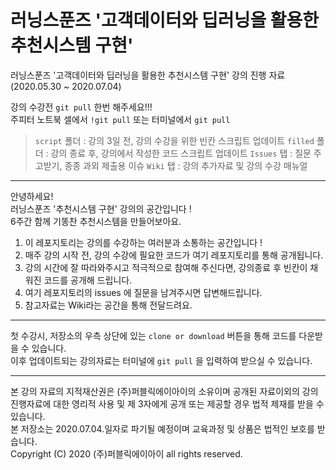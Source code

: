 # 러닝스푼즈 '고객데이터와 딥러닝을 활용한 추천시스템 구현'
러닝스푼즈 '고객데이터와 딥러닝을 활용한 추천시스템 구현' 강의 진행 자료 (2020.05.30 ~ 2020.07.04)

강의 수강전 `git pull` 한번 해주세요!!!  
주피터 노트북 셀에서 `!git pull` 또는 터미널에서 `git pull`  

> `script` 폴더 : 강의 3일 전, 강의 수강을 위한 빈칸 스크립트 업데이트
> `filled` 폴더 : 강의 종료 후, 강의에서 작성한 코드 스크립트 업데이트
> `Issues` 탭 : 질문 주고받기, 종종 과외 제출용 이슈
> `Wiki` 탭 : 강의 추가자료 및 강의 수강 매뉴얼

---

안녕하세요!  
러닝스푼즈 '추천시스템 구현' 강의의 공간입니다 !  
6주간 함께 기똥찬 추천시스템을 만들어보아요. 

1. 이 레포지토리는 강의를 수강하는 여러분과 소통하는 공간입니다 !
2. 매주 강의 시작 전, 강의 수강에 필요한 코드가 여기 레포지토리를 통해 공개됩니다.
3. 강의 시간에 잘 따라와주시고 적극적으로 참여해 주신다면, 강의종료 후 빈칸이 채워진 코드를 공개해 드립니다.
4. 여기 레포지토리의 issues 에 질문을 남겨주시면 답변해드립니다.
5. 참고자료는 Wiki라는 공간을 통해 전달드려요.

---

첫 수강시, 저장소의 우측 상단에 있는 `clone or download` 버튼을 통해 코드를 다운받을 수 있습니다.  
이후 업데이트되는 강의자료는 터미널에 `git pull` 을 입력하여 받으실 수 있습니다.  

---

본 강의 자료의 지적재산권은 (주)퍼블릭에이아이의 소유이며 공개된 자료이외의 강의 진행자료에 대한 영리적 사용 및 제 3자에게 공개 또는 제공할 경우 법적 제재를 받을 수 있습니다.  
본 저장소는 2020.07.04.일자로 파기될 예정이며 교육과정 및 상품은 법적인 보호를 받습니다.  
Copyright (C) 2020 (주)퍼블릭에이아이 all rights reserved.
